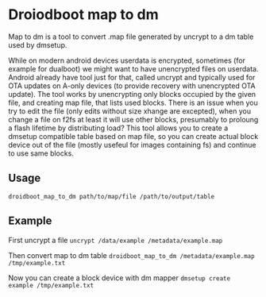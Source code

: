 # Droiodboot map to dm

Map to dm is a tool to convert .map file generated by uncrypt to a dm table used by dmsetup.

While on modern android devices userdata is encrypted, sometimes (for example for dualboot) we might want to have unencrypted files on userdata. Android already have tool just for that, called uncrypt and typically used for OTA updates on A-only devices (to provide recovery with unencrypted OTA update). The tool works by unencrypting only blocks occupied by the given file, and creating map file, that lists used blocks. There is an issue when you try to edit the file (only edits without size xhange are excepted), when you change a file on f2fs at least it will use other blocks, presumably to proloung a flash lifetime by distributing load? This tool allows you to create a dmsetup compatible table based on map file, so you can create actual block device out of the file (mostly usefeul for images containing fs) and continue to use same blocks.
## Usage

``droidboot_map_to_dm path/to/map/file /path/to/output/table``

## Example

First uncrypt a file
``uncrypt /data/example /metadata/example.map``

Then convert map to dm table
``droidboot_map_to_dm /metadata/example.map /tmp/example.txt``

Now you can create a block device with dm mapper
``dmsetup create example /tmp/example.txt``
